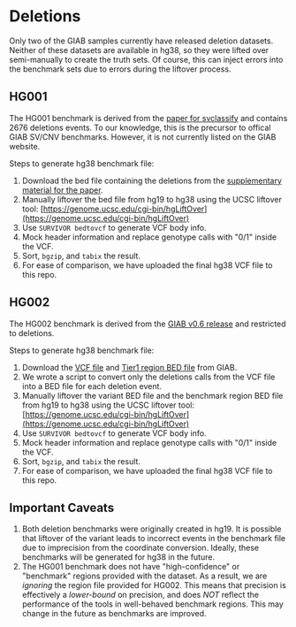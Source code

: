# Deletions
Only two of the GIAB samples currently have released deletion datasets.
Neither of these datasets are available in hg38, so they were lifted over semi-manually to create the truth sets.
Of course, this can inject errors into the benchmark sets due to errors during the liftover process.

## HG001
The HG001 benchmark is derived from the [paper for svclassify](https://bmcgenomics.biomedcentral.com/articles/10.1186/s12864-016-2366-2) and contains 2676 deletions events.
To our knowledge, this is the precursor to offical GIAB SV/CNV benchmarks.
However, it is not currently listed on the GIAB website.

Steps to generate hg38 benchmark file:
1. Download the bed file containing the deletions from the [supplementary material for the paper](https://ftp-trace.ncbi.nlm.nih.gov/giab/ftp/technical/svclassify_Manuscript/Supplementary_Information/Personalis_1000_Genomes_deduplicated_deletions.bed).
2. Manually liftover the bed file from hg19 to hg38 using the UCSC liftover tool: [https://genome.ucsc.edu/cgi-bin/hgLiftOver](https://genome.ucsc.edu/cgi-bin/hgLiftOver)
3. Use `SURVIVOR bedtovcf` to generate VCF body info.
4. Mock header information and replace genotype calls with "0/1" inside the VCF. 
5. Sort, `bgzip`, and `tabix` the result.
6. For ease of comparison, we have uploaded the final hg38 VCF file to this repo.

## HG002
The HG002 benchmark is derived from the [GIAB v0.6 release](https://ftp-trace.ncbi.nlm.nih.gov/ReferenceSamples/giab/data/AshkenazimTrio/analysis/NIST_SVs_Integration_v0.6/) and restricted to deletions.

Steps to generate hg38 benchmark file:
1. Download the [VCF file](https://ftp-trace.ncbi.nlm.nih.gov/ReferenceSamples/giab/data/AshkenazimTrio/analysis/NIST_SVs_Integration_v0.6/HG002_SVs_Tier1_v0.6.vcf.gz) and [Tier1 region BED file](https://ftp-trace.ncbi.nlm.nih.gov/ReferenceSamples/giab/data/AshkenazimTrio/analysis/NIST_SVs_Integration_v0.6/HG002_SVs_Tier1_v0.6.bed) from GIAB.
2. We wrote a script to convert only the deletions calls from the VCF file into a BED file for each deletion event.
3. Manually liftover the variant BED file and the benchmark region BED file from hg19 to hg38 using the UCSC liftover tool: [https://genome.ucsc.edu/cgi-bin/hgLiftOver](https://genome.ucsc.edu/cgi-bin/hgLiftOver)
4. Use `SURVIVOR bedtovcf` to generate VCF body info.
5. Mock header information and replace genotype calls with "0/1" inside the VCF. 
6. Sort, `bgzip`, and `tabix` the result.
7. For ease of comparison, we have uploaded the final hg38 VCF file to this repo.

## Important Caveats
1. Both deletion benchmarks were originally created in hg19.  It is possible that liftover of the variant leads to incorrect events in the benchmark file due to imprecision from the coordinate conversion. Ideally, these benchmarks will be generated for hg38 in the future.
2. The HG001 benchmark does not have "high-confidence" or "benchmark" regions provided with the dataset. As a result, we are *ignoring* the region file provided for HG002.  This means that precision is effectively a *lower-bound* on precision, and does *NOT* reflect the performance of the tools in well-behaved benchmark regions.  This may change in the future as benchmarks are improved.
